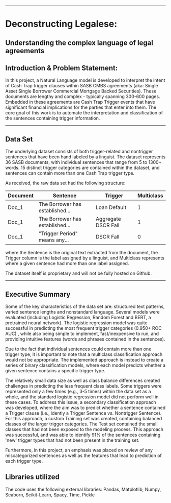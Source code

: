 
---

# Deconstructing Legalese: 
## Understanding the complex language of legal agreements


## Introduction & Problem Statement:

In this project, a Natural Language model is developed to interpret the intent of Cash Trap trigger clauses within SASB CMBS agreements (aka: Single Asset Single Borrower Commercial Mortgage Backed Securities). These documents are lengthy and complex - typically spanning 300-600 pages. Embedded in these agreements are Cash Trap Trigger events that have significant financial implications for the parties that enter into them. The core goal of this work is to automate the interpretation and classification of the sentences containing trigger information.


---


## Data Set

The underlying dataset consists of both trigger-related and nontrigger sentences that have been hand labeled by a linguist. The dataset represents 36 SASB documents, with individual sentences that range from 5 to 1300+ words. 15 distinct trigger categories are contained within the dataset, and sentences can contain more than one Cash Trap trigger type.

As received, the raw data set had the following structure:

| Document | Sentence                        | Trigger             | Multiclass |
|----------|---------------------------------|---------------------|------------|
| Doc_1    | The Borrower has established... | Loan Default        | 1          |
| Doc_1    | The Borrower has established... | Aggregate DSCR Fall | 1          |
| Doc_1    | "Trigger Period" means any...   | DSCR Fall           | 0          |

where the Sentence is the original text extracted from the document, the Trigger column is the label assigned by a linguist, and Multiclass represents where a given sentence had more than one label assigned. 

The dataset itself is proprietary and will not be fully hosted on Github.

---

## Executive Summary

Some of the key characteristics of the data set are: structured text patterns, varied sentence lengths and nonstandard language. Several models were evaluated (including Logistic Regression, Random Forest and BERT, a pretrained neural network). The logistic regression model was quite successful in predicting the most frequent trigger categories (0.950+ ROC AUC) , while also being simple to implement, fast/inexpensive to run, and providing intuitive features (words and phrases contained in the sentences). 

Due to the fact that individual sentences could contain more than one trigger type, it is important to note that a multiclass classification approach would not be appropriate. The implemented approach is instead to create a series of binary classification models, where each model predicts whether a given sentence contains a specific trigger type.

The relatively small data size as well as class balance differences created challenges in predicting the less frequent class labels. Some triggers were represented only a few times (e.g., 3-5 times) within the data set as a whole, and the standard logistic regression model did not perform well in these cases. To address this issue, a secondary classification approach was developed, where the aim was to predict whether a sentence contained a Trigger clause (i.e.,  identiy a Trigger Sentence vs. Nontrigger Sentence). For this approach, a custom Training set was created, containing balanced classes of the larger trigger categories. The Test set contained the small classes that had not been exposed to the modeling process. This approach was successful, and was able to identify 91% of the sentences containing 'new' trigger types that had not been present in the training set.

Furthermore, in this project, an emphasis was placed on review of any miscategorized sentences as well as the features that lead to prediction of each trigger type. 

## Libraries utilized

The code uses the following external libraries: Pandas, Matplotlib, Numpy, Seaborn, Scikit-Learn, Spacy, Time, Pickle


